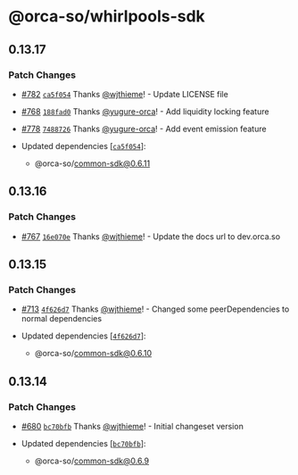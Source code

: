 # @orca-so/whirlpools-sdk

## 0.13.17

### Patch Changes

- [#782](https://github.com/orca-so/whirlpools/pull/782) [`ca5f054`](https://github.com/orca-so/whirlpools/commit/ca5f054066d34943eefe72228b442525e849eaeb) Thanks [@wjthieme](https://github.com/wjthieme)! - Update LICENSE file

- [#768](https://github.com/orca-so/whirlpools/pull/768) [`188fad0`](https://github.com/orca-so/whirlpools/commit/188fad03422a55369f1ad50278c59030b786fc72) Thanks [@yugure-orca](https://github.com/yugure-orca)! - Add liquidity locking feature

- [#778](https://github.com/orca-so/whirlpools/pull/778) [`7488726`](https://github.com/orca-so/whirlpools/commit/748872685428e0dd6a12b16091d31f9882f91541) Thanks [@yugure-orca](https://github.com/yugure-orca)! - Add event emission feature

- Updated dependencies [[`ca5f054`](https://github.com/orca-so/whirlpools/commit/ca5f054066d34943eefe72228b442525e849eaeb)]:
  - @orca-so/common-sdk@0.6.11

## 0.13.16

### Patch Changes

- [#767](https://github.com/orca-so/whirlpools/pull/767) [`16e070e`](https://github.com/orca-so/whirlpools/commit/16e070e3f7099fcc653c791940d6f40b8472c9b2) Thanks [@wjthieme](https://github.com/wjthieme)! - Update the docs url to dev.orca.so

## 0.13.15

### Patch Changes

- [#713](https://github.com/orca-so/whirlpools/pull/713) [`4f626d7`](https://github.com/orca-so/whirlpools/commit/4f626d7cd08df85e8e7d93e7d0155ac6efb4e1d5) Thanks [@wjthieme](https://github.com/wjthieme)! - Changed some peerDependencies to normal dependencies

- Updated dependencies [[`4f626d7`](https://github.com/orca-so/whirlpools/commit/4f626d7cd08df85e8e7d93e7d0155ac6efb4e1d5)]:
  - @orca-so/common-sdk@0.6.10

## 0.13.14

### Patch Changes

- [#680](https://github.com/orca-so/whirlpools/pull/680) [`bc70bfb`](https://github.com/orca-so/whirlpools/commit/bc70bfb40068bb13282a92a7b36f501429470b27) Thanks [@wjthieme](https://github.com/wjthieme)! - Initial changeset version

- Updated dependencies [[`bc70bfb`](https://github.com/orca-so/whirlpools/commit/bc70bfb40068bb13282a92a7b36f501429470b27)]:
  - @orca-so/common-sdk@0.6.9
